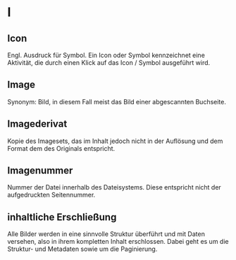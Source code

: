 # I

## Icon

Engl. Ausdruck für Symbol. Ein Icon oder Symbol kennzeichnet eine Aktivität, die durch einen Klick auf das Icon / Symbol ausgeführt wird.

## Image

Synonym: Bild, in diesem Fall meist das Bild einer abgescannten Buchseite.

## Imagederivat

Kopie des Imagesets, das im Inhalt jedoch nicht in der Auflösung und dem Format dem des Originals entspricht.

## Imagenummer

Nummer der Datei innerhalb des Dateisystems. Diese entspricht nicht der aufgedruckten Seitennummer.

## inhaltliche Erschließung

Alle Bilder werden in eine sinnvolle Struktur überführt und mit Daten versehen, also in ihrem kompletten Inhalt erschlossen. Dabei geht es um die Struktur- und Metadaten sowie um die Paginierung.

